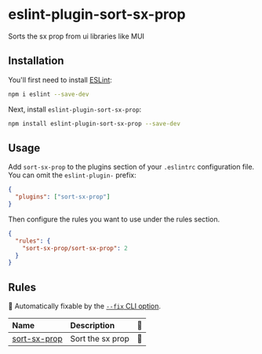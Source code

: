 # eslint-plugin-sort-sx-prop

Sorts the sx prop from ui libraries like MUI

## Installation

You'll first need to install [ESLint](https://eslint.org/):

```sh
npm i eslint --save-dev
```

Next, install `eslint-plugin-sort-sx-prop`:

```sh
npm install eslint-plugin-sort-sx-prop --save-dev
```

## Usage

Add `sort-sx-prop` to the plugins section of your `.eslintrc` configuration file. You can omit the `eslint-plugin-` prefix:

```json
{
  "plugins": ["sort-sx-prop"]
}
```

Then configure the rules you want to use under the rules section.

```json
{
  "rules": {
    "sort-sx-prop/sort-sx-prop": 2
  }
}
```

## Rules

<!-- begin auto-generated rules list -->

🔧 Automatically fixable by the [`--fix` CLI option](https://eslint.org/docs/user-guide/command-line-interface#--fix).

| Name                                       | Description      | 🔧  |
| :----------------------------------------- | :--------------- | :-- |
| [sort-sx-prop](docs/rules/sort-sx-prop.md) | Sort the sx prop | 🔧  |

<!-- end auto-generated rules list -->
